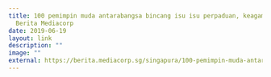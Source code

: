 ```yaml
---
title: 100 pemimpin muda antarabangsa bincang isu isu perpaduan, keagamaan,
  Berita Mediacorp
date: 2019-06-19
layout: link
description: ""
image: ""
external: https://berita.mediacorp.sg/singapura/100-pemimpin-muda-antarabangsa-bincang-isu-isu-perpaduan-170236
---
```


